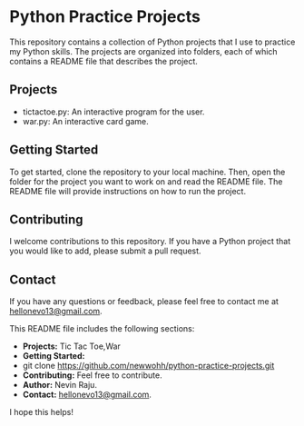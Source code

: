 # Python Practice Projects

This repository contains a collection of Python projects that I use to practice my Python skills. The projects are organized into folders, each of which contains a README file that describes the project.

## Projects

* tictactoe.py: An interactive program for the user.
* war.py: An interactive card game.

## Getting Started

To get started, clone the repository to your local machine. Then, open the folder for the project you want to work on and read the README file. The README file will provide instructions on how to run the project.

## Contributing

I welcome contributions to this repository. If you have a Python project that you would like to add, please submit a pull request.

## Contact

If you have any questions or feedback, please feel free to contact me at hellonevo13@gmail.com.


This README file includes the following sections:

* **Projects:** 
 Tic Tac Toe,War
* **Getting Started:**
*    git clone https://github.com/newwohh/python-practice-projects.git
* **Contributing:**
 Feel free to contribute.
* **Author:**
 Nevin Raju.
* **Contact:**
 hellonevo13@gmail.com.

I hope this helps!
